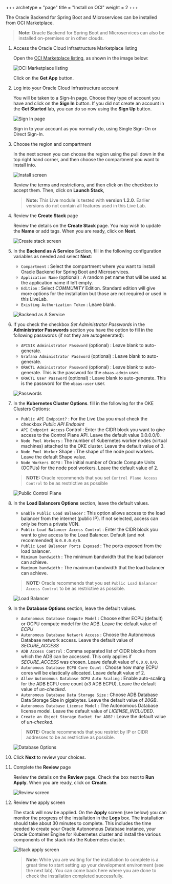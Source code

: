 +++
archetype = "page"
title = "Install on OCI"
weight = 2
+++

The Oracle Backend for Spring Boot and Microservices can be installed from OCI Marketplace.

> **Note:** Oracle Backend for Spring Boot and Microservices can also be installed on-premises or in other clouds.

1. Access the Oracle Cloud Infrastructure Marketplace listing

    Open the [OCI Marketplace listing](https://cloudmarketplace.oracle.com/marketplace/en_US/listing/138899911), as shown in the image below:

    ![OCI Marketplace listing](../images/obaas-mp-listing.png " ")

    Click on the **Get App** button.

1. Log into your Oracle Cloud Infrastructure account

    You will be taken to a Sign-In page. Choose they type of account you have and click on the **Sign In** button. If you did not create an account in the **Get Started** lab, you can do so now using the **Sign Up** button.

    ![Sign In page](../images/obaas-install-app.png " ")

    Sign in to your account as you normally do, using Single Sign-On or Direct Sign-In.

1. Choose the region and compartment

    In the next screen you can choose the region using the pull down in the top right hand corner, and then choose the compartment you want to install into.

    ![Install screen](../images/obaas-install-2.png " ")

    Review the terms and restrictions, and then click on the checkbox to accept them. Then, click on **Launch Stack**,

    > **Note:** This Live module is tested with **version 1.2.0**. Earlier versions do not contain all features used in this Live Lab.

1. Review the **Create Stack** page

    Review the details on the **Create Stack** page. You may wish to update the **Name** or add tags. When you are ready, click on **Next**.

    ![Create stack screen](../images/obaas-create-stack.png " ")

1. In the **Backend as A Service** Section, fill in the following configuration variables as needed and select **Next**:

    * `Compartment` : Select the compartment where you want to install Oracle Backend for Spring Boot and Microservices.
    * `Application Name` (optional) : A random pet name that will be used as the application name if left empty.
    * `Edition` : Select *COMMUNITY* Edition. Standard edition will give more options for the installation but those are not required or used in this LiveLab.
    * `Existing Authorization Token` : Leave blank.

    ![Backend as A Service](../images/oci-stack-app-name.png " ")

1. If you check the checkbox *Set Administrator Passwords* in the **Administrator Passwords** section you have the option to fill in the following passwords (if not they are autogenerated):

    * `APISIX Administrator Password` (optional) : Leave blank to auto-generate.
    * `Grafana Administrator Password` (optional) : Leave blank to auto-generate.
    * `ORACTL Administrator Password` (optional) : Leave blank to auto-generate. This is the password for the `obaas-admin` user.
    * `ORACTL User Password` (optional) : Leave blank to auto-generate. This is the password for the `obaas-user` user.

    ![Passwords](../images/oci-stack-passwords.png " ")

1. In the **Kubernetes Cluster Options**. fill in the following for the OKE Clusters Options:

    * `Public API Endpoint?` : For the Live Lba you *must* check the checkbox *Public API Endpoint*
    * `API Endpoint Access` Control : Enter the CIDR block you want to give access to the Control Plane API. Leave the default value 0.0.0.0/0.
    * `Node Pool Workers` : The number of Kubernetes worker nodes (virtual machines) attached to the OKE cluster. Leave the default value of 3.
    * `Node Pool Worker` Shape : The shape of the node pool workers. Leave the default Shape value.
    * `Node Workers OCPU` : The initial number of Oracle Compute Units (OCPUs) for the node pool workers. Leave the default value of 2.

    > **NOTE:** Oracle recommends that you set `Control Plane Access Control` to be as restrictive as possible

    ![Public Control Plane](../images/oci-stack-k8s-options.png " ")

1. In the **Load Balancers Options** section, leave the default values.

    * `Enable Public Load Balancer` : This option allows access to the load balancer from the internet (public IP). If not
      selected, access can only be from a private VCN.
    * `Public Load Balancer Access Control` : Enter the CIDR block you want to give access to the Load Balancer. Default (and not recommended) is `0.0.0.0/0`.
    * `Public Load Balancer Ports Exposed` : The ports exposed from the load balancer.
    * `Minimum bandwidth` : The minimum bandwidth that the load balancer can achieve.
    * `Maximum bandwidth` : The maximum bandwidth that the load balancer can achieve.

    > **NOTE:** Oracle recommends that you set `Public Load Balancer Access Control` to be as restrictive as possible.

    ![Load Balancer](../images/oci-stack-lb-options.png " ")

1. In the **Database Options** section, leave the default values.

    * `Autonomous Database Compute Model` : Choose either ECPU (default) or OCPU compute model for the ADB. Leave the default value of *ECPU*
    * `Autonomous Database Network Access` : Choose the Autonomous Database network access. Leave the default value of *SECURE_ACCESS*
    * `ADB Access Control` : Comma separated list of CIDR blocks from which the ADB can be accessed. This only applies if *SECURE_ACCESS* was chosen. Leave default value of `0.0.0.0/0`.
    * `Autonomous Database ECPU Core Count` : Choose how many ECPU cores will be elastically allocated. Leave default value of 2.
    * `Allow Autonomous Database OCPU Auto Scaling` : Enable auto-scaling for the ADB ECPU core count (x3 ADB ECPU). Leave the default value of *un-checked*.
    * `Autonomous Database Data Storage Size` : Choose ADB Database Data Storage Size in gigabytes. Leave the default value of *20GB*.
    * `Autonomous Database License Model` : The Autonomous Database license model. Leave the default value of *LICENSE_INCLUDED*.
    * `Create an Object Storage Bucket for ADB?` : Leave the default value of *un-checked*.

    > **NOTE:** Oracle recommends that you restrict by IP or CIDR addresses to be as restrictive as possible.

    ![Database Options](../images/oci-stack-db-options.png " ")

1. Click **Next** to review your choices.

1. Complete the **Review** page

    Review the details on the **Review** page. Check the box next to **Run Apply**. When you are ready, click on **Create**.

    ![Review screen](../images/obaas-create-stack-3.png " ")

1. Review the apply screen

    The stack will now be applied. On the **Apply** screen (see below) you can monitor the progress of the installation in the **Logs** box. The installation should take about 30 minutes to complete. This includes the time needed to create your Oracle Autonomous Database instance, your Oracle Container Engine for Kubernetes cluster and install the various components of the stack into the Kubernetes cluster.

    ![Stack apply screen](../images/obaas-apply.png " ")

    > **Note**: While you are waiting for the installation to complete is a great time to start setting up your development environment (see the next lab). You can come back here where you are done to check the installation completed successfully.

